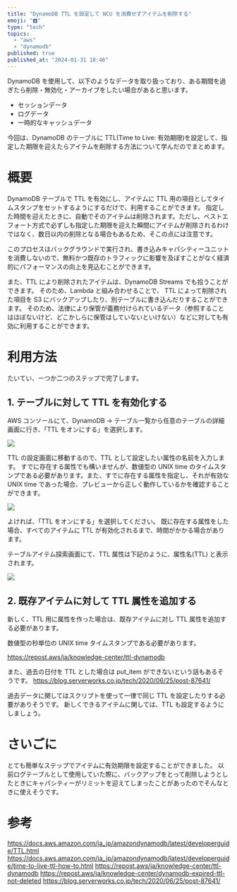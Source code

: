 ```yaml
---
title: "DynamoDB TTL を設定して WCU を消費せずアイテムを削除する"
emoji: "🅰️"
type: "tech"
topics:
  - "aws"
  - "dynamodb"
published: true
published_at: "2024-01-31 18:46"
---
```


DynamoDB を使用して、以下のようなデータを取り扱っており、ある期間を過ぎたら削除・無効化・アーカイブをしたい場合があると思います。

- セッションデータ
- ログデータ
- 一時的なキャッシュデータ

今回は、DynamoDB のテーブルに TTL(Time to Live: 有効期限)を設定して、指定した期限を迎えたらアイテムを削除する方法について学んだのでまとめます。

# 概要
DynamoDB テーブルで TTL を有効にし、アイテムに TTL 用の項目としてタイムスタンプをセットするようにするだけで、利用することができます。
指定した時間を迎えたときに、自動でそのアイテムは削除されます。ただし、ベストエフォート方式で必ずしも指定した期限を迎えた瞬間にアイテムが削除されるわけではなく、数日以内の削除となる場合もあるため、そこの点には注意です。

このプロセスはバックグラウンドで実行され、書き込みキャパシティーユニットを消費しないので、無料かつ既存のトラフィックに影響を及ぼすことがなく経済的にパフォーマンスの向上を見込むことができます。

また、TTL により削除されたアイテムは、DynamoDB Streams でも拾うことができます。
そのため、Lambda と組み合わせることで、 TTL によって削除された項目を S3 にバックアップしたり、別テーブルに書き込んだりすることができます。
そのため、法律により保管が義務付けられているデータ（参照することはほぼないけど、どこかしらに保管はしていないといけない）などに対しても有効に利用することができます。

# 利用方法
たいてい、一つか二つのステップで完了します。
## 1. テーブルに対して TTL を有効化する

AWS コンソールにて、DynamoDB -> テーブル一覧から任意のテーブルの詳細画面に行き、「TTL をオンにする」を選択します。

![](https://storage.googleapis.com/zenn-user-upload/41d2d8100a16-20240131.png)

TTL の設定画面に移動するので、TTL として設定したい属性の名前を入力します。
すでに存在する属性でも構いませんが、数値型の UNIX time のタイムスタンプである必要があります。また、すでに存在する属性を指定し、それが有効な UNIX time であった場合、プレビューから正しく動作しているかを確認することができます。

![](https://storage.googleapis.com/zenn-user-upload/ce88b998a710-20240131.png)

よければ、「TTL をオンにする」を選択してください。
既に存在する属性をした場合、すべてのアイテムに TTL が有効化されるまで、時間がかかる場合があります。

テーブルアイテム探索画面にて、TTL 属性は下記のように、属性名(TTL) と表示されます。

![](https://storage.googleapis.com/zenn-user-upload/1d4b91e024c2-20240131.png)

## 2. 既存アイテムに対して TTL 属性を追加する

新しく、TTL 用に属性を作った場合は、既存アイテムに対し TTL 属性を追加する必要があります。

数値型の秒単位の UNIX time タイムスタンプである必要があります。

https://repost.aws/ja/knowledge-center/ttl-dynamodb

また、過去の日付を TTL とした場合は put_item ができないという話もあるそうです。
https://blog.serverworks.co.jp/tech/2020/06/25/post-87641/

過去データに関してはスクリプトを使って一律で同じ TTL を設定したりする必要がありそうです。
新しくできるアイテムに関しては、TTL も設定するようにしましょう。

# さいごに
とても簡単なステップでアイテムに有効期限を設定することができました。
以前ログテーブルとして使用していた際に、バックアップをとって削除しようとしたときにキャパシティーがリミットを迎えてしまったことがあったのでそんなときに使えそうです。

# 参考
https://docs.aws.amazon.com/ja_jp/amazondynamodb/latest/developerguide/TTL.html
https://docs.aws.amazon.com/ja_jp/amazondynamodb/latest/developerguide/time-to-live-ttl-how-to.html
https://repost.aws/ja/knowledge-center/ttl-dynamodb
https://repost.aws/ja/knowledge-center/dynamodb-expired-ttl-not-deleted
https://blog.serverworks.co.jp/tech/2020/06/25/post-87641/